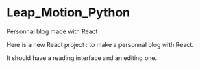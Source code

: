 # Leap_Motion_Python
Personnal blog made with React

Here is a new React project : to make a personnal blog with React.

It should have a reading interface and an editing one.


